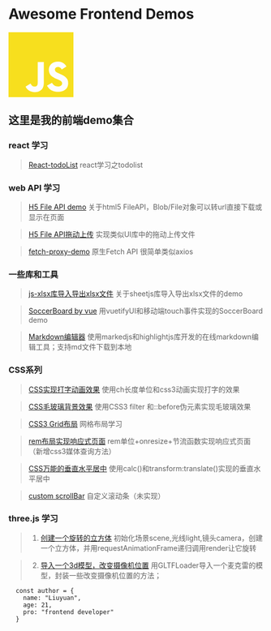 # Awesome Frontend Demos
<svg t="1566312674451" class="icon" viewBox="0 0 1024 1024" version="1.1" xmlns="http://www.w3.org/2000/svg" p-id="2049" width="128" height="128"><path d="M0 0h1024v1024H0V0z m940.128 779.776c-7.456-46.72-37.888-85.984-128.128-122.592-31.392-14.72-66.304-24.96-76.672-48.64-3.872-14.08-4.48-21.76-1.952-30.08 6.4-27.552 39.04-35.84 64.64-28.16 16.64 5.12 32 17.92 41.632 38.4 44.128-28.832 44.128-28.832 74.88-48-11.52-17.92-17.248-25.632-24.992-33.28-26.88-30.08-62.688-45.44-120.928-44.128l-30.08 3.808c-28.832 7.04-56.32 22.4-72.96 42.88-48.64 55.072-34.592 151.072 24.288 190.752 58.24 43.52 143.392 53.088 154.272 94.08 10.24 49.92-37.12 65.92-83.872 60.16-34.592-7.68-53.76-24.992-74.88-56.992l-78.08 44.832c8.96 20.48 19.2 29.408 34.56 47.328 74.24 74.912 259.84 71.072 293.152-42.848 1.248-3.84 10.24-30.08 3.168-70.4l1.952 2.848z m-383.296-309.12h-95.904c0 82.688-0.384 164.864-0.384 247.68 0 52.576 2.688 100.832-5.888 115.68-14.08 29.408-50.336 25.632-66.816 20.48-16.896-8.352-25.472-19.872-35.424-36.48-2.688-4.48-4.704-8.352-5.408-8.352l-77.856 48c13.024 26.88 32 50.016 56.48 64.736 36.48 21.76 85.504 28.8 136.832 17.28 33.408-9.632 62.208-29.472 77.28-60.192 21.76-39.68 17.152-88.32 16.928-142.752 0.512-87.648 0-175.328 0-263.648l0.16-2.4z" fill="#F7DF1E" p-id="2050"></path></svg>

## 这里是我的前端demo集合
### react 学习
>[React-todoList](https://liuyuan0071.github.io/Awesome-Frontend-Demos/notePadDemo_byReact/1110_notepad.html) react学习之todolist

### web API 学习

>[H5 File API demo](https://liuyuan0071.github.io/Awesome-Frontend-Demos/fileAPI/fileAPI.html) 关于html5 FileAPI，Blob/File对象可以转url直接下载或显示在页面

>[H5 File API拖动上传](https://liuyuan0071.github.io/Awesome-Frontend-Demos/fileAPI/file.html) 实现类似UI库中的拖动上传文件

>[fetch-proxy-demo](https://liuyuan0071.github.io/Awesome-Frontend-Demos/fetch_proxy_demo/1115_fetch.html) 原生Fetch API 很简单类似axios
              
### 一些库和工具

>[js-xlsx库导入导出xlsx文件](https://liuyuan0071.github.io/Awesome-Frontend-Demos/xlsx.html) 关于sheetjs库导入导出xlsx文件的demo

>[SoccerBoard by vue](https://liuyuan0071.github.io/Awesome-Frontend-Demos/soccerboard_html/index.html) 用vuetifyUI和移动端touch事件实现的SoccerBoard demo   

>[Markdown编辑器](https://liuyuan0071.github.io/Awesome-Frontend-Demos/markdownEditor/markdownEditor.html) 使用markedjs和highlightjs库开发的在线markdown编辑工具；支持md文件下载到本地

### CSS系列

>[CSS实现打字动画效果](https://liuyuan0071.github.io/Awesome-Frontend-Demos/css_typing.html) 使用ch长度单位和css3动画实现打字的效果

>[CSS毛玻璃背景效果](https://liuyuan0071.github.io/Awesome-Frontend-Demos/css0819.html) 使用CSS3 filter 和::before伪元素实现毛玻璃效果

>[CSS3 Grid布局](https://liuyuan0071.github.io/Awesome-Frontend-Demos/grid-layout.html) 网格布局学习

>[rem布局实现响应式页面](https://liuyuan0071.github.io/Awesome-Frontend-Demos/rem-layout.html) rem单位+onresize+节流函数实现响应式页面（新增css3媒体查询方法）

>[CSS万能的垂直水平居中](https://liuyuan0071.github.io/Awesome-Frontend-Demos/center.html) 使用calc()和transform:translate()实现的垂直水平居中

>[custom scrollBar](https://liuyuan0071.github.io/Awesome-Frontend-Demos/CustomScrollbar/CustomScrollbar.html) 自定义滚动条（未实现）

### three.js 学习

>1. [创建一个旋转的立方体](https://liuyuan0071.github.io/Awesome-Frontend-Demos/threejs/threejs0719.html) 初始化场景scene,光线light,镜头camera，创建一个立方体，并用requestAnimationFrame递归调用render让它旋转

>2. [导入一个3d模型，改变摄像机位置](https://liuyuan0071.github.io/Awesome-Frontend-Demos/threejs/threejs071902.html) 用GLTFLoader导入一个麦克雷的模型，封装一些改变摄像机位置的方法；

```
  const author = {
    name: "Liuyuan",
    age: 21,
    pro: "frontend developer"
  }
```

